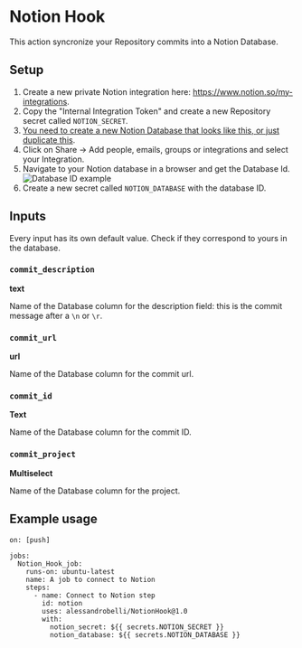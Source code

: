 # Notion Hook

This action syncronize your Repository commits into a Notion Database.

## Setup

1. Create a new private Notion integration here: https://www.notion.so/my-integrations.
2. Copy the "Internal Integration Token" and create a new Repository secret called `NOTION_SECRET`.
3. [You need to create a new Notion Database that looks like this, or just duplicate this](https://alessandrobelli.notion.site/618655fb8e924216a5bc8b85cfd12274?v=eda6bbef2108493c9f1c0f9772a58549).
4. Click on Share -> Add people, emails, groups or integrations and select your Integration.
5. Navigate to your Notion database in a browser and get the Database Id.
![Database ID example](https://user-images.githubusercontent.com/3796324/126894870-e81d2831-9ac2-404a-bc07-a2d9d4014a39.png)
6. Create a new secret called `NOTION_DATABASE` with the database ID.

## Inputs

Every input has its own default value. Check if they correspond to yours in the database.

### `commit_description`
**text**

Name of the Database column for the description field: this is the commit message after a `\n` or `\r`.


### `commit_url`
**url**

Name of the Database column for the commit url.


### `commit_id`
**Text**

Name of the Database column for the commit ID.


### `commit_project`
**Multiselect**

Name of the Database column for the project. 


## Example usage

```
on: [push]

jobs:
  Notion_Hook_job:
    runs-on: ubuntu-latest
    name: A job to connect to Notion
    steps:
      - name: Connect to Notion step
        id: notion
        uses: alessandrobelli/NotionHook@1.0
        with:
          notion_secret: ${{ secrets.NOTION_SECRET }}
          notion_database: ${{ secrets.NOTION_DATABASE }}
```